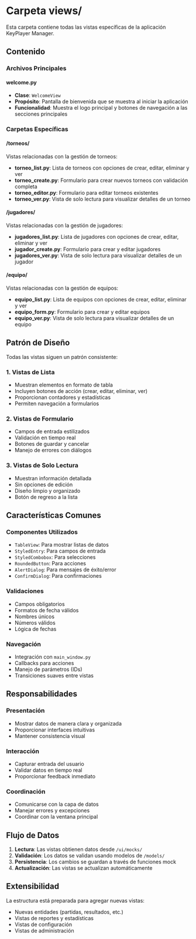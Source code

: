 # Carpeta views/

Esta carpeta contiene todas las vistas específicas de la aplicación KeyPlayer Manager.

## Contenido

### Archivos Principales

#### **welcome.py**
- **Clase**: `WelcomeView`
- **Propósito**: Pantalla de bienvenida que se muestra al iniciar la aplicación
- **Funcionalidad**: Muestra el logo principal y botones de navegación a las secciones principales

### Carpetas Específicas

#### **/torneos/**
Vistas relacionadas con la gestión de torneos:

- **torneo_list.py**: Lista de torneos con opciones de crear, editar, eliminar y ver
- **torneo_create.py**: Formulario para crear nuevos torneos con validación completa
- **torneo_editor.py**: Formulario para editar torneos existentes
- **torneo_ver.py**: Vista de solo lectura para visualizar detalles de un torneo

#### **/jugadores/**
Vistas relacionadas con la gestión de jugadores:

- **jugadores_list.py**: Lista de jugadores con opciones de crear, editar, eliminar y ver
- **jugador_create.py**: Formulario para crear y editar jugadores
- **jugadores_ver.py**: Vista de solo lectura para visualizar detalles de un jugador

#### **/equipo/**
Vistas relacionadas con la gestión de equipos:

- **equipo_list.py**: Lista de equipos con opciones de crear, editar, eliminar y ver
- **equipo_form.py**: Formulario para crear y editar equipos
- **equipo_ver.py**: Vista de solo lectura para visualizar detalles de un equipo

## Patrón de Diseño

Todas las vistas siguen un patrón consistente:

### 1. Vistas de Lista
- Muestran elementos en formato de tabla
- Incluyen botones de acción (crear, editar, eliminar, ver)
- Proporcionan contadores y estadísticas
- Permiten navegación a formularios

### 2. Vistas de Formulario
- Campos de entrada estilizados
- Validación en tiempo real
- Botones de guardar y cancelar
- Manejo de errores con diálogos

### 3. Vistas de Solo Lectura
- Muestran información detallada
- Sin opciones de edición
- Diseño limpio y organizado
- Botón de regreso a la lista

## Características Comunes

### Componentes Utilizados
- `TableView`: Para mostrar listas de datos
- `StyledEntry`: Para campos de entrada
- `StyledCombobox`: Para selecciones
- `RoundedButton`: Para acciones
- `AlertDialog`: Para mensajes de éxito/error
- `ConfirmDialog`: Para confirmaciones

### Validaciones
- Campos obligatorios
- Formatos de fecha válidos
- Nombres únicos
- Números válidos
- Lógica de fechas

### Navegación
- Integración con `main_window.py`
- Callbacks para acciones
- Manejo de parámetros (IDs)
- Transiciones suaves entre vistas

## Responsabilidades

### Presentación
- Mostrar datos de manera clara y organizada
- Proporcionar interfaces intuitivas
- Mantener consistencia visual

### Interacción
- Capturar entrada del usuario
- Validar datos en tiempo real
- Proporcionar feedback inmediato

### Coordinación
- Comunicarse con la capa de datos
- Manejar errores y excepciones
- Coordinar con la ventana principal

## Flujo de Datos

1. **Lectura**: Las vistas obtienen datos desde `/ui/mocks/`
2. **Validación**: Los datos se validan usando modelos de `/models/`
3. **Persistencia**: Los cambios se guardan a través de funciones mock
4. **Actualización**: Las vistas se actualizan automáticamente

## Extensibilidad

La estructura está preparada para agregar nuevas vistas:
- Nuevas entidades (partidas, resultados, etc.)
- Vistas de reportes y estadísticas
- Vistas de configuración
- Vistas de administración 